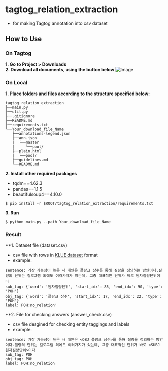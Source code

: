 # tagtog_relation_extraction
- for making Tagtog annotation into csv dataset

## How to Use
### On Tagtog
**1. Go to Project > Downloads** </br>
**2. Download all documents, using the button below**
![Image](https://i.imgur.com/dmruuVo.png)
### On Local
**1. Place folders and files according to the structure specified below:**
```
tagtog_relation_extraction
├──main.py
├──util.py
├──.gitignore
├──README.md
├──requirements.txt
└──Your_download_file_Name
   ├──annotations-legend.json
   ├──ann.json
   |  └──master
   |     └──pool/
   ├──plain.html
   |  └──pool/
   ├──guidelines.md
   └──README.md
```
**2. Install other required packages**
  - tqdm==4.62.3
  - pandas==1.1.5
  - beautifulsoup4==4.10.0

```
$ pip install -r $ROOT/tagtog_relation_extraction/requirements.txt
```
**3. Run**
```
$ python main.py --path Your_download_file_Name
```

### Result

**1. Dataset file (dataset.csv)
- csv file with rows in [KLUE dataset](https://www.google.com/search?q=klue+dataset&oq=KLUE+datas&aqs=chrome.0.0i512l3j69i57j69i60l4.2364j1j4&sourceid=chrome&ie=UTF-8) format
- example:
```
sentence: 가장 가능성이 높은 새 대안은 플랑크 상수를 통해 질량을 정의하는 방안이다.질량의 단위는 킬로그램 외에도 여러가지가 있는데, 그중 대표적인 단위가 바로 원자질량단위이다
sub_tag: {'word': '원자질량단위', 'start_idx': 85, 'end_idx': 90, 'type': 'POH'}
obj_tag: {'word': '플랑크 상수', 'start_idx': 17, 'end_idx': 22, 'type': 'POH'}
label: POH:no_relation'
```

**2. File for checking answers (answer_check.csv)
- csv file desgined for checking entity taggings and labels
- example:
```
sentence: 가장 가능성이 높은 새 대안은 <OBJ 플랑크 상수>를 통해 질량을 정의하는 방안이다.질량의 단위는 킬로그램 외에도 여러가지가 있는데, 그중 대표적인 단위가 바로 <SUBJ 원자질량단위>이다	
sub_tag: POH
obj_tag: POH
label: POH:no_relation
```


